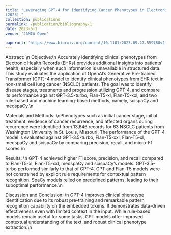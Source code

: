 ```yaml
---
title: "Leveraging GPT-4 for Identifying Cancer Phenotypes in Electronic Health Records: A Performance Comparison between GPT-4, GPT-3.5-turbo, Flan-T5 and spaCy’s Rule-based & Machine Learning-based methods. Submitted to JAMIA Open. Bhattarai, K., Oh, I.Y, Sierra J.M., Tang, J., Payne, P.R.O, Lai, A.M.
(2023)."
collection: publications
permalink: /publication/bibliography-1
date: 2023-5-1
venue: 'JAMIA Open'

paperurl: 'https://www.biorxiv.org/content/10.1101/2023.09.27.559788v2'
---
```


Abstract: \n
Objective:\n Accurately identifying clinical phenotypes from Electronic Health Records (EHRs) provides additional insights into patients’ health, especially when such information is unavailable in structured data. This study evaluates the application of OpenAI’s Generative Pre-trained Transformer (GPT)-4 model to identify clinical phenotypes from EHR text in non-small cell lung cancer (NSCLC) patients. The goal was to identify disease stages, treatments and progression utilizing GPT-4, and compare its performance against GPT-3.5-turbo, Flan-T5-xl, Flan-T5-xxl, and two rule-based and machine learning-based methods, namely, scispaCy and medspaCy.\n

Materials and Methods: \nPhenotypes such as initial cancer stage, initial treatment, evidence of cancer recurrence, and affected organs during recurrence were identified from 13,646 records for 63 NSCLC patients from Washington University in St. Louis, Missouri. The performance of the GPT-4 model is evaluated against GPT-3.5-turbo, Flan-T5-xxl, Flan-T5-xl, medspaCy and scispaCy by comparing precision, recall, and micro-F1 scores.\n

Results: \n GPT-4 achieved higher F1 score, precision, and recall compared to Flan-T5-xl, Flan-T5-xxl, medspaCy and scispaCy’s models. GPT-3.5-turbo performed similarly to that of GPT-4. GPT and Flan-T5 models were not constrained by explicit rule requirements for contextual pattern recognition. SpaCy models relied on predefined patterns, leading to their suboptimal performance.\n

Discussion and Conclusion: \n GPT-4 improves clinical phenotype identification due to its robust pre-training and remarkable pattern recognition capability on the embedded tokens. It demonstrates data-driven effectiveness even with limited context in the input. While rule-based models remain useful for some tasks, GPT models offer improved contextual understanding of the text, and robust clinical phenotype extraction.\n
